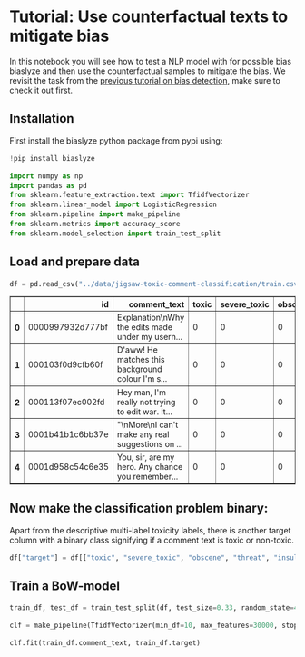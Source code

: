 # Tutorial: Use counterfactual texts to mitigate bias

In this notebook you will see how to test a NLP model with for possible bias biaslyze and then use the counterfactual samples to mitigate the bias. We revisit the task from the [previous tutorial on bias detection](../../tutorials/tutorial-toxic-comments/), make sure to check it out first.

## Installation
First install the biaslyze python package from pypi using:


```python
!pip install biaslyze
```


```python
import numpy as np
import pandas as pd
from sklearn.feature_extraction.text import TfidfVectorizer
from sklearn.linear_model import LogisticRegression
from sklearn.pipeline import make_pipeline
from sklearn.metrics import accuracy_score
from sklearn.model_selection import train_test_split
```

## Load and prepare data


```python
df = pd.read_csv("../data/jigsaw-toxic-comment-classification/train.csv"); df.head()
```




<div>
<style scoped>
    .dataframe tbody tr th:only-of-type {
        vertical-align: middle;
    }

    .dataframe tbody tr th {
        vertical-align: top;
    }

    .dataframe thead th {
        text-align: right;
    }
</style>
<table border="1" class="dataframe">
  <thead>
    <tr style="text-align: right;">
      <th></th>
      <th>id</th>
      <th>comment_text</th>
      <th>toxic</th>
      <th>severe_toxic</th>
      <th>obscene</th>
      <th>threat</th>
      <th>insult</th>
      <th>identity_hate</th>
    </tr>
  </thead>
  <tbody>
    <tr>
      <th>0</th>
      <td>0000997932d777bf</td>
      <td>Explanation\nWhy the edits made under my usern...</td>
      <td>0</td>
      <td>0</td>
      <td>0</td>
      <td>0</td>
      <td>0</td>
      <td>0</td>
    </tr>
    <tr>
      <th>1</th>
      <td>000103f0d9cfb60f</td>
      <td>D'aww! He matches this background colour I'm s...</td>
      <td>0</td>
      <td>0</td>
      <td>0</td>
      <td>0</td>
      <td>0</td>
      <td>0</td>
    </tr>
    <tr>
      <th>2</th>
      <td>000113f07ec002fd</td>
      <td>Hey man, I'm really not trying to edit war. It...</td>
      <td>0</td>
      <td>0</td>
      <td>0</td>
      <td>0</td>
      <td>0</td>
      <td>0</td>
    </tr>
    <tr>
      <th>3</th>
      <td>0001b41b1c6bb37e</td>
      <td>"\nMore\nI can't make any real suggestions on ...</td>
      <td>0</td>
      <td>0</td>
      <td>0</td>
      <td>0</td>
      <td>0</td>
      <td>0</td>
    </tr>
    <tr>
      <th>4</th>
      <td>0001d958c54c6e35</td>
      <td>You, sir, are my hero. Any chance you remember...</td>
      <td>0</td>
      <td>0</td>
      <td>0</td>
      <td>0</td>
      <td>0</td>
      <td>0</td>
    </tr>
  </tbody>
</table>
</div>



## Now make the classification problem binary: 
Apart from the descriptive multi-label toxicity labels, there is another target column with a binary class signifying if a comment text is toxic or non-toxic.


```python
df["target"] = df[["toxic", "severe_toxic", "obscene", "threat", "insult", "identity_hate"]].sum(axis=1) > 0
```

## Train a BoW-model


```python
train_df, test_df = train_test_split(df, test_size=0.33, random_state=42)
```


```python
clf = make_pipeline(TfidfVectorizer(min_df=10, max_features=30000, stop_words="english"), LogisticRegression(C=10))
```


```python
clf.fit(train_df.comment_text, train_df.target)
```


<style>#sk-container-id-1 {color: black;background-color: white;}#sk-container-id-1 pre{padding: 0;}#sk-container-id-1 div.sk-toggleable {background-color: white;}#sk-container-id-1 label.sk-toggleable__label {cursor: pointer;display: block;width: 100%;margin-bottom: 0;padding: 0.3em;box-sizing: border-box;text-align: center;}#sk-container-id-1 label.sk-toggleable__label-arrow:before {content: "▸";float: left;margin-right: 0.25em;color: #696969;}#sk-container-id-1 label.sk-toggleable__label-arrow:hover:before {color: black;}#sk-container-id-1 div.sk-estimator:hover label.sk-toggleable__label-arrow:before {color: black;}#sk-container-id-1 div.sk-toggleable__content {max-height: 0;max-width: 0;overflow: hidden;text-align: left;background-color: #f0f8ff;}#sk-container-id-1 div.sk-toggleable__content pre {margin: 0.2em;color: black;border-radius: 0.25em;background-color: #f0f8ff;}#sk-container-id-1 input.sk-toggleable__control:checked~div.sk-toggleable__content {max-height: 200px;max-width: 100%;overflow: auto;}#sk-container-id-1 input.sk-toggleable__control:checked~label.sk-toggleable__label-arrow:before {content: "▾";}#sk-container-id-1 div.sk-estimator input.sk-toggleable__control:checked~label.sk-toggleable__label {background-color: #d4ebff;}#sk-container-id-1 div.sk-label input.sk-toggleable__control:checked~label.sk-toggleable__label {background-color: #d4ebff;}#sk-container-id-1 input.sk-hidden--visually {border: 0;clip: rect(1px 1px 1px 1px);clip: rect(1px, 1px, 1px, 1px);height: 1px;margin: -1px;overflow: hidden;padding: 0;position: absolute;width: 1px;}#sk-container-id-1 div.sk-estimator {font-family: monospace;background-color: #f0f8ff;border: 1px dotted black;border-radius: 0.25em;box-sizing: border-box;margin-bottom: 0.5em;}#sk-container-id-1 div.sk-estimator:hover {background-color: #d4ebff;}#sk-container-id-1 div.sk-parallel-item::after {content: "";width: 100%;border-bottom: 1px solid gray;flex-grow: 1;}#sk-container-id-1 div.sk-label:hover label.sk-toggleable__label {background-color: #d4ebff;}#sk-container-id-1 div.sk-serial::before {content: "";position: absolute;border-left: 1px solid gray;box-sizing: border-box;top: 0;bottom: 0;left: 50%;z-index: 0;}#sk-container-id-1 div.sk-serial {display: flex;flex-direction: column;align-items: center;background-color: white;padding-right: 0.2em;padding-left: 0.2em;position: relative;}#sk-container-id-1 div.sk-item {position: relative;z-index: 1;}#sk-container-id-1 div.sk-parallel {display: flex;align-items: stretch;justify-content: center;background-color: white;position: relative;}#sk-container-id-1 div.sk-item::before, #sk-container-id-1 div.sk-parallel-item::before {content: "";position: absolute;border-left: 1px solid gray;box-sizing: border-box;top: 0;bottom: 0;left: 50%;z-index: -1;}#sk-container-id-1 div.sk-parallel-item {display: flex;flex-direction: column;z-index: 1;position: relative;background-color: white;}#sk-container-id-1 div.sk-parallel-item:first-child::after {align-self: flex-end;width: 50%;}#sk-container-id-1 div.sk-parallel-item:last-child::after {align-self: flex-start;width: 50%;}#sk-container-id-1 div.sk-parallel-item:only-child::after {width: 0;}#sk-container-id-1 div.sk-dashed-wrapped {border: 1px dashed gray;margin: 0 0.4em 0.5em 0.4em;box-sizing: border-box;padding-bottom: 0.4em;background-color: white;}#sk-container-id-1 div.sk-label label {font-family: monospace;font-weight: bold;display: inline-block;line-height: 1.2em;}#sk-container-id-1 div.sk-label-container {text-align: center;}#sk-container-id-1 div.sk-container {/* jupyter's `normalize.less` sets `[hidden] { display: none; }` but bootstrap.min.css set `[hidden] { display: none !important; }` so we also need the `!important` here to be able to override the default hidden behavior on the sphinx rendered scikit-learn.org. See: https://github.com/scikit-learn/scikit-learn/issues/21755 */display: inline-block !important;position: relative;}#sk-container-id-1 div.sk-text-repr-fallback {display: none;}</style><div id="sk-container-id-1" class="sk-top-container"><div class="sk-text-repr-fallback"><pre>Pipeline(steps=[(&#x27;tfidfvectorizer&#x27;,
                 TfidfVectorizer(max_features=30000, min_df=10,
                                 stop_words=&#x27;english&#x27;)),
                (&#x27;logisticregression&#x27;, LogisticRegression(C=10))])</pre><b>In a Jupyter environment, please rerun this cell to show the HTML representation or trust the notebook. <br />On GitHub, the HTML representation is unable to render, please try loading this page with nbviewer.org.</b></div><div class="sk-container" hidden><div class="sk-item sk-dashed-wrapped"><div class="sk-label-container"><div class="sk-label sk-toggleable"><input class="sk-toggleable__control sk-hidden--visually" id="sk-estimator-id-1" type="checkbox" ><label for="sk-estimator-id-1" class="sk-toggleable__label sk-toggleable__label-arrow">Pipeline</label><div class="sk-toggleable__content"><pre>Pipeline(steps=[(&#x27;tfidfvectorizer&#x27;,
                 TfidfVectorizer(max_features=30000, min_df=10,
                                 stop_words=&#x27;english&#x27;)),
                (&#x27;logisticregression&#x27;, LogisticRegression(C=10))])</pre></div></div></div><div class="sk-serial"><div class="sk-item"><div class="sk-estimator sk-toggleable"><input class="sk-toggleable__control sk-hidden--visually" id="sk-estimator-id-2" type="checkbox" ><label for="sk-estimator-id-2" class="sk-toggleable__label sk-toggleable__label-arrow">TfidfVectorizer</label><div class="sk-toggleable__content"><pre>TfidfVectorizer(max_features=30000, min_df=10, stop_words=&#x27;english&#x27;)</pre></div></div></div><div class="sk-item"><div class="sk-estimator sk-toggleable"><input class="sk-toggleable__control sk-hidden--visually" id="sk-estimator-id-3" type="checkbox" ><label for="sk-estimator-id-3" class="sk-toggleable__label sk-toggleable__label-arrow">LogisticRegression</label><div class="sk-toggleable__content"><pre>LogisticRegression(C=10)</pre></div></div></div></div></div></div></div>




```python
# measure the test performance
y_pred = clf.predict(test_df.comment_text)

score = accuracy_score(test_df.target, y_pred)
print("Test accuracy: {:.2%}".format(score))
```

    Test accuracy: 95.90%


## Counterfactual token based bias detection

Now that we have a model to test, lets evaluate it with the Biaslyze tool and test for bias with regards to the concept 'religion'. 


```python
from biaslyze.bias_detectors import CounterfactualBiasDetector
```


```python
bias_detector = CounterfactualBiasDetector()
```


```python
counterfactual_detection_results = bias_detector.process(
    texts=train_df.comment_text,
    labels=train_df.target.tolist(),
    predict_func=clf.predict_proba,
    concepts_to_consider=["religion"],
    max_counterfactual_samples_per_text=10,
)
```

    2023-06-29 11:56:08.539 | INFO     | biaslyze.concept_detectors:detect:35 - Started keyword-based concept detection on 106912 texts...
    100%|███████████████████████████████████████████████████████████████████████████████████████████████████████████████████████████████████████████████████████████████████████████| 106912/106912 [00:25<00:00, 4150.42it/s]
    2023-06-29 11:56:34.306 | INFO     | biaslyze.concept_detectors:detect:51 - Done. Found 96239 texts with protected concepts.
    2023-06-29 11:56:34.307 | INFO     | biaslyze.bias_detectors.counterfactual_biasdetector:process:138 - Processing concept religion...
    100%|██████████████████████████████████████████████████████████████████████████████████████████████████████████████████████████████████████████████████████████████████████████████| 96239/96239 [12:33<00:00, 127.73it/s]
    100%|█████████████████████████████████████████████████████████████████████████████████████████████████████████████████████████████████████████████████████████████████████████████| 96239/96239 [00:30<00:00, 3170.44it/s]
    2023-06-29 12:09:38.130 | INFO     | biaslyze.bias_detectors.counterfactual_biasdetector:_extract_counterfactual_concept_samples:251 - Extracted 36800 counterfactual sample texts for concept religion from 2514 original texts.
    100%|█████████████████████████████████████████████████████████████████████████████████████████████████████████████████████████████████████████████████████████████████████████████████████| 19/19 [00:17<00:00,  1.06it/s]
    2023-06-29 12:09:58.565 | INFO     | biaslyze.bias_detectors.counterfactual_biasdetector:process:198 - DONE


# Lets look at some results

Here we only look at the religion concept for demonstration purposes.


```python
counterfactual_detection_results.dashboard()
```


    
![png](res_tutorial-counterfactual-mitigation/output_18_0.png)
    


Here, we see some serious negative bias towards keywords related to jews and muslims.

## Use the counterfactual samples to reduce bias

The bias detection method creates a lot of counterfactual text samples to test for bias. These texts can also be used to retrain or fine-tune a model to reduce this specific bias.


```python
counterfactual_samples = counterfactual_detection_results._get_counterfactual_samples_by_concept(concept="religion")
len(counterfactual_samples)
```




    36800




```python
# prepare texts and labels
counterfactual_texts = [sample.text for sample in counterfactual_samples]
counterfactual_labels = [sample.label for sample in counterfactual_samples]
counterfactual_weights = [2 for sample in counterfactual_samples]
```


```python
# add sample weight by bias
sample_weights = [0.5] * len(train_df.comment_text.tolist()) + counterfactual_weights
```


```python
# retrain the model with the augmented dataset
mitigated_clf = make_pipeline(TfidfVectorizer(min_df=10, max_features=30000, stop_words="english"), LogisticRegression(C=10))
mitigated_clf.fit(
    train_df.comment_text.tolist() + counterfactual_texts,
    train_df.target.tolist() + counterfactual_labels,
    logisticregression__sample_weight=sample_weights
)
```



<style>#sk-container-id-2 {color: black;background-color: white;}#sk-container-id-2 pre{padding: 0;}#sk-container-id-2 div.sk-toggleable {background-color: white;}#sk-container-id-2 label.sk-toggleable__label {cursor: pointer;display: block;width: 100%;margin-bottom: 0;padding: 0.3em;box-sizing: border-box;text-align: center;}#sk-container-id-2 label.sk-toggleable__label-arrow:before {content: "▸";float: left;margin-right: 0.25em;color: #696969;}#sk-container-id-2 label.sk-toggleable__label-arrow:hover:before {color: black;}#sk-container-id-2 div.sk-estimator:hover label.sk-toggleable__label-arrow:before {color: black;}#sk-container-id-2 div.sk-toggleable__content {max-height: 0;max-width: 0;overflow: hidden;text-align: left;background-color: #f0f8ff;}#sk-container-id-2 div.sk-toggleable__content pre {margin: 0.2em;color: black;border-radius: 0.25em;background-color: #f0f8ff;}#sk-container-id-2 input.sk-toggleable__control:checked~div.sk-toggleable__content {max-height: 200px;max-width: 100%;overflow: auto;}#sk-container-id-2 input.sk-toggleable__control:checked~label.sk-toggleable__label-arrow:before {content: "▾";}#sk-container-id-2 div.sk-estimator input.sk-toggleable__control:checked~label.sk-toggleable__label {background-color: #d4ebff;}#sk-container-id-2 div.sk-label input.sk-toggleable__control:checked~label.sk-toggleable__label {background-color: #d4ebff;}#sk-container-id-2 input.sk-hidden--visually {border: 0;clip: rect(1px 1px 1px 1px);clip: rect(1px, 1px, 1px, 1px);height: 1px;margin: -1px;overflow: hidden;padding: 0;position: absolute;width: 1px;}#sk-container-id-2 div.sk-estimator {font-family: monospace;background-color: #f0f8ff;border: 1px dotted black;border-radius: 0.25em;box-sizing: border-box;margin-bottom: 0.5em;}#sk-container-id-2 div.sk-estimator:hover {background-color: #d4ebff;}#sk-container-id-2 div.sk-parallel-item::after {content: "";width: 100%;border-bottom: 1px solid gray;flex-grow: 1;}#sk-container-id-2 div.sk-label:hover label.sk-toggleable__label {background-color: #d4ebff;}#sk-container-id-2 div.sk-serial::before {content: "";position: absolute;border-left: 1px solid gray;box-sizing: border-box;top: 0;bottom: 0;left: 50%;z-index: 0;}#sk-container-id-2 div.sk-serial {display: flex;flex-direction: column;align-items: center;background-color: white;padding-right: 0.2em;padding-left: 0.2em;position: relative;}#sk-container-id-2 div.sk-item {position: relative;z-index: 1;}#sk-container-id-2 div.sk-parallel {display: flex;align-items: stretch;justify-content: center;background-color: white;position: relative;}#sk-container-id-2 div.sk-item::before, #sk-container-id-2 div.sk-parallel-item::before {content: "";position: absolute;border-left: 1px solid gray;box-sizing: border-box;top: 0;bottom: 0;left: 50%;z-index: -1;}#sk-container-id-2 div.sk-parallel-item {display: flex;flex-direction: column;z-index: 1;position: relative;background-color: white;}#sk-container-id-2 div.sk-parallel-item:first-child::after {align-self: flex-end;width: 50%;}#sk-container-id-2 div.sk-parallel-item:last-child::after {align-self: flex-start;width: 50%;}#sk-container-id-2 div.sk-parallel-item:only-child::after {width: 0;}#sk-container-id-2 div.sk-dashed-wrapped {border: 1px dashed gray;margin: 0 0.4em 0.5em 0.4em;box-sizing: border-box;padding-bottom: 0.4em;background-color: white;}#sk-container-id-2 div.sk-label label {font-family: monospace;font-weight: bold;display: inline-block;line-height: 1.2em;}#sk-container-id-2 div.sk-label-container {text-align: center;}#sk-container-id-2 div.sk-container {/* jupyter's `normalize.less` sets `[hidden] { display: none; }` but bootstrap.min.css set `[hidden] { display: none !important; }` so we also need the `!important` here to be able to override the default hidden behavior on the sphinx rendered scikit-learn.org. See: https://github.com/scikit-learn/scikit-learn/issues/21755 */display: inline-block !important;position: relative;}#sk-container-id-2 div.sk-text-repr-fallback {display: none;}</style><div id="sk-container-id-2" class="sk-top-container"><div class="sk-text-repr-fallback"><pre>Pipeline(steps=[(&#x27;tfidfvectorizer&#x27;,
                 TfidfVectorizer(max_features=30000, min_df=10,
                                 stop_words=&#x27;english&#x27;)),
                (&#x27;logisticregression&#x27;, LogisticRegression(C=10))])</pre><b>In a Jupyter environment, please rerun this cell to show the HTML representation or trust the notebook. <br />On GitHub, the HTML representation is unable to render, please try loading this page with nbviewer.org.</b></div><div class="sk-container" hidden><div class="sk-item sk-dashed-wrapped"><div class="sk-label-container"><div class="sk-label sk-toggleable"><input class="sk-toggleable__control sk-hidden--visually" id="sk-estimator-id-4" type="checkbox" ><label for="sk-estimator-id-4" class="sk-toggleable__label sk-toggleable__label-arrow">Pipeline</label><div class="sk-toggleable__content"><pre>Pipeline(steps=[(&#x27;tfidfvectorizer&#x27;,
                 TfidfVectorizer(max_features=30000, min_df=10,
                                 stop_words=&#x27;english&#x27;)),
                (&#x27;logisticregression&#x27;, LogisticRegression(C=10))])</pre></div></div></div><div class="sk-serial"><div class="sk-item"><div class="sk-estimator sk-toggleable"><input class="sk-toggleable__control sk-hidden--visually" id="sk-estimator-id-5" type="checkbox" ><label for="sk-estimator-id-5" class="sk-toggleable__label sk-toggleable__label-arrow">TfidfVectorizer</label><div class="sk-toggleable__content"><pre>TfidfVectorizer(max_features=30000, min_df=10, stop_words=&#x27;english&#x27;)</pre></div></div></div><div class="sk-item"><div class="sk-estimator sk-toggleable"><input class="sk-toggleable__control sk-hidden--visually" id="sk-estimator-id-6" type="checkbox" ><label for="sk-estimator-id-6" class="sk-toggleable__label sk-toggleable__label-arrow">LogisticRegression</label><div class="sk-toggleable__content"><pre>LogisticRegression(C=10)</pre></div></div></div></div></div></div></div>




```python
# measure the test performance after the mitigation
y_pred = mitigated_clf.predict(test_df.comment_text)

score = accuracy_score(test_df.target, y_pred)
print("Test accuracy: {:.2%}".format(score))
```

    Test accuracy: 94.82%


Notice, that the mitigation procedure reduced the accuracy a bit.


```python
# evaulate the bias again
mitigated_counterfactual_detection_results = bias_detector.process(
    texts=train_df.comment_text.sample(10000),
    labels=None,
    predict_func=mitigated_clf.predict_proba,
    concepts_to_consider=["religion"],
    max_counterfactual_samples_per_text=10,
)
```

    2023-06-29 12:11:14.291 | INFO     | biaslyze.concept_detectors:detect:35 - Started keyword-based concept detection on 10000 texts...
    100%|█████████████████████████████████████████████████████████████████████████████████████████████████████████████████████████████████████████████████████████████████████████████| 10000/10000 [00:02<00:00, 4053.82it/s]
    2023-06-29 12:11:16.766 | INFO     | biaslyze.concept_detectors:detect:51 - Done. Found 8991 texts with protected concepts.
    2023-06-29 12:11:16.767 | INFO     | biaslyze.bias_detectors.counterfactual_biasdetector:process:138 - Processing concept religion...
    100%|████████████████████████████████████████████████████████████████████████████████████████████████████████████████████████████████████████████████████████████████████████████████| 8991/8991 [01:09<00:00, 130.11it/s]
    100%|███████████████████████████████████████████████████████████████████████████████████████████████████████████████████████████████████████████████████████████████████████████████| 8991/8991 [00:02<00:00, 3383.34it/s]
    2023-06-29 12:12:28.538 | INFO     | biaslyze.bias_detectors.counterfactual_biasdetector:_extract_counterfactual_concept_samples:251 - Extracted 3490 counterfactual sample texts for concept religion from 226 original texts.
    100%|█████████████████████████████████████████████████████████████████████████████████████████████████████████████████████████████████████████████████████████████████████████████████████| 19/19 [00:01<00:00, 12.61it/s]
    2023-06-29 12:12:30.234 | INFO     | biaslyze.bias_detectors.counterfactual_biasdetector:process:198 - DONE



```python
mitigated_counterfactual_detection_results.dashboard()
```


    
![png](res_tutorial-counterfactual-mitigation/output_28_0.png)
    


As we can see, the positive values are reduced and most values are now really close to zero which indicates less bias.
